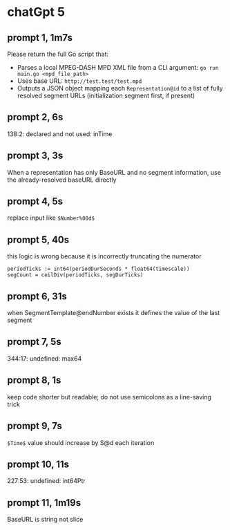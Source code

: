 # chatGpt 5

## prompt 1, 1m7s

Please return the full Go script that:

- Parses a local MPEG-DASH MPD XML file from a CLI argument: `go run main.go <mpd_file_path>`
- Uses base URL: `http://test.test/test.mpd`
- Outputs a JSON object mapping each `Representation@id` to a list of fully resolved segment URLs (initialization segment first, if present)

## prompt 2, 6s

138:2: declared and not used: inTime

## prompt 3, 3s

When a representation has only BaseURL and no segment information, use the
already-resolved baseURL directly

## prompt 4, 5s

replace input like `$Number%08d$`

## prompt 5, 40s

this logic is wrong because it is incorrectly truncating the numerator

~~~
periodTicks := int64(periodDurSeconds * float64(timescale))
segCount = ceilDiv(periodTicks, segDurTicks)
~~~

## prompt 6, 31s

when SegmentTemplate@endNumber exists it defines the value of the last segment

## prompt 7, 5s

344:17: undefined: max64

## prompt 8, 1s

keep code shorter but readable; do not use semicolons as a line-saving trick

## prompt 9, 7s

`$Time$` value should increase by S@d each iteration

## prompt 10, 11s

227:53: undefined: int64Ptr

## prompt 11, 1m19s

BaseURL is string not slice
